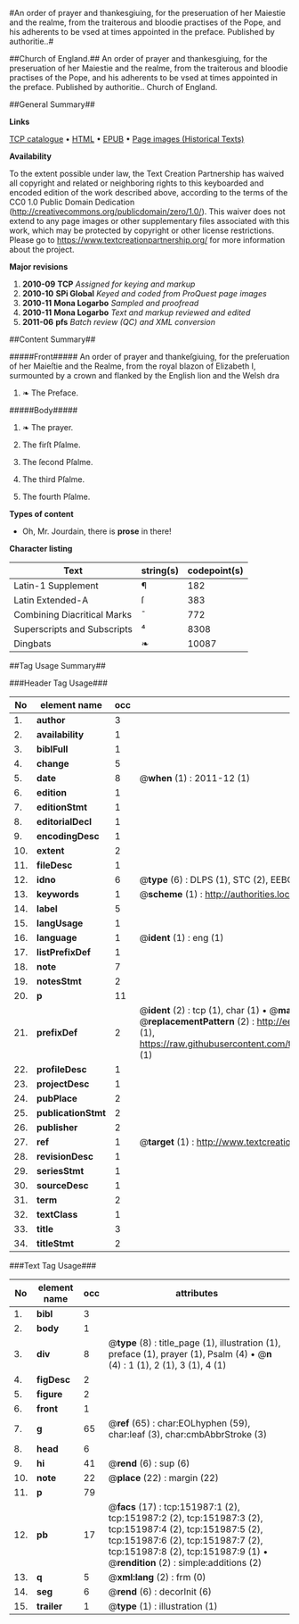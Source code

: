 #An order of prayer and thankesgiuing, for the preseruation of her Maiestie and the realme, from the traiterous and bloodie practises of the Pope, and his adherents to be vsed at times appointed in the preface. Published by authoritie..#

##Church of England.##
An order of prayer and thankesgiuing, for the preseruation of her Maiestie and the realme, from the traiterous and bloodie practises of the Pope, and his adherents to be vsed at times appointed in the preface. Published by authoritie..
Church of England.

##General Summary##

**Links**

[TCP catalogue](http://www.ota.ox.ac.uk/tcp/)  • 
[HTML](http://tei.it.ox.ac.uk/tcp/Texts-HTML/free/A72/A72733.html)  • 
[EPUB](http://tei.it.ox.ac.uk/tcp/Texts-EPUB/free/A72/A72733.epub) • 
[Page images (Historical Texts)](https://historicaltexts.jisc.ac.uk/eebo-99898792e)

**Availability**

To the extent possible under law, the Text Creation Partnership has waived all copyright and related or neighboring rights to this keyboarded and encoded edition of the work described above, according to the terms of the CC0 1.0 Public Domain Dedication (http://creativecommons.org/publicdomain/zero/1.0/). This waiver does not extend to any page images or other supplementary files associated with this work, which may be protected by copyright or other license restrictions. Please go to https://www.textcreationpartnership.org/ for more information about the project.

**Major revisions**

1. __2010-09__ __TCP__ *Assigned for keying and markup*
1. __2010-10__ __SPi Global__ *Keyed and coded from ProQuest page images*
1. __2010-11__ __Mona Logarbo__ *Sampled and proofread*
1. __2010-11__ __Mona Logarbo__ *Text and markup reviewed and edited*
1. __2011-06__ __pfs__ *Batch review (QC) and XML conversion*

##Content Summary##

#####Front#####
An order of prayer and thankeſgiuing, for the preſeruation of her Maieſtie and the Realme, from the royal blazon of Elizabeth I, surmounted by a crown and flanked by the English lion and the Welsh dra
1. ❧ The Preface.

#####Body#####

1. ❧ The prayer.

1. The firſt Pſalme.

1. The ſecond Pſalme.

1. The third Pſalme.

1. The fourth Pſalme.

**Types of content**

  * Oh, Mr. Jourdain, there is **prose** in there!

**Character listing**


|Text|string(s)|codepoint(s)|
|---|---|---|
|Latin-1 Supplement|¶|182|
|Latin Extended-A|ſ|383|
|Combining             Diacritical Marks|̄|772|
|Superscripts             and Subscripts|⁴|8308|
|Dingbats|❧|10087|

##Tag Usage Summary##

###Header Tag Usage###

|No|element name|occ|attributes|
|---|---|---|---|
|1.|__author__|3||
|2.|__availability__|1||
|3.|__biblFull__|1||
|4.|__change__|5||
|5.|__date__|8| @__when__ (1) : 2011-12 (1)|
|6.|__edition__|1||
|7.|__editionStmt__|1||
|8.|__editorialDecl__|1||
|9.|__encodingDesc__|1||
|10.|__extent__|2||
|11.|__fileDesc__|1||
|12.|__idno__|6| @__type__ (6) : DLPS (1), STC (2), EEBO-CITATION (1), PROQUEST (1), VID (1)|
|13.|__keywords__|1| @__scheme__ (1) : http://authorities.loc.gov/ (1)|
|14.|__label__|5||
|15.|__langUsage__|1||
|16.|__language__|1| @__ident__ (1) : eng (1)|
|17.|__listPrefixDef__|1||
|18.|__note__|7||
|19.|__notesStmt__|2||
|20.|__p__|11||
|21.|__prefixDef__|2| @__ident__ (2) : tcp (1), char (1)  •  @__matchPattern__ (2) : ([0-9\-]+):([0-9IVX]+) (1), (.+) (1)  •  @__replacementPattern__ (2) : http://eebo.chadwyck.com/downloadtiff?vid=$1&page=$2 (1), https://raw.githubusercontent.com/textcreationpartnership/Texts/master/tcpchars.xml#$1 (1)|
|22.|__profileDesc__|1||
|23.|__projectDesc__|1||
|24.|__pubPlace__|2||
|25.|__publicationStmt__|2||
|26.|__publisher__|2||
|27.|__ref__|1| @__target__ (1) : http://www.textcreationpartnership.org/docs/. (1)|
|28.|__revisionDesc__|1||
|29.|__seriesStmt__|1||
|30.|__sourceDesc__|1||
|31.|__term__|2||
|32.|__textClass__|1||
|33.|__title__|3||
|34.|__titleStmt__|2||


###Text Tag Usage###

|No|element name|occ|attributes|
|---|---|---|---|
|1.|__bibl__|3||
|2.|__body__|1||
|3.|__div__|8| @__type__ (8) : title_page (1), illustration (1), preface (1), prayer (1), Psalm (4)  •  @__n__ (4) : 1 (1), 2 (1), 3 (1), 4 (1)|
|4.|__figDesc__|2||
|5.|__figure__|2||
|6.|__front__|1||
|7.|__g__|65| @__ref__ (65) : char:EOLhyphen (59), char:leaf (3), char:cmbAbbrStroke (3)|
|8.|__head__|6||
|9.|__hi__|41| @__rend__ (6) : sup (6)|
|10.|__note__|22| @__place__ (22) : margin (22)|
|11.|__p__|79||
|12.|__pb__|17| @__facs__ (17) : tcp:151987:1 (2), tcp:151987:2 (2), tcp:151987:3 (2), tcp:151987:4 (2), tcp:151987:5 (2), tcp:151987:6 (2), tcp:151987:7 (2), tcp:151987:8 (2), tcp:151987:9 (1)  •  @__rendition__ (2) : simple:additions (2)|
|13.|__q__|5| @__xml:lang__ (2) : frm (0)|
|14.|__seg__|6| @__rend__ (6) : decorInit (6)|
|15.|__trailer__|1| @__type__ (1) : illustration (1)|
